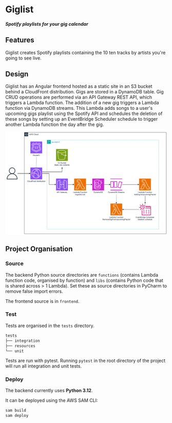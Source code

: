 # Giglist
#### *Spotify playlists for your gig calendar*


## Features

Giglist creates Spotify playlists containing the 10 ten tracks by artists you're going to see live.

## Design

Giglist has an Angular frontend hosted as a static site in an S3 bucket behind a CloudFront distribution.
Gigs are stored in a DynamoDB table. 
Gig CRUD operations are performed via an API Gateway REST API, which triggers a Lambda function.
The addition of a new gig triggers a Lambda function via DynamoDB streams.
This Lambda adds songs to a user's upcoming gigs playlist using the Spotify API and 
schedules the deletion of these songs by setting up an EventBridge Scheduler schedule to trigger another 
Lambda function the day after the gig.

![Architecture diagram for Giglist](docs/assets/architecture.png)

## Project Organisation

### Source

The backend Python source directories are `functions` (contains Lambda function code, organised by function) and `libs`
(contains Python code that is shared across > 1 Lambda). Set these as source directories in PyCharm to remove false
import errors.

The frontend source is in `frontend`.

### Test

Tests are organised in the `tests` directory.
```
tests
├── integration
├── resources
└── unit
```

Tests are run with pytest. Running `pytest` in the root directory of the project will run all integration and unit tests.

### Deploy

The backend currently uses **Python 3.12**. 

It can be deployed using the AWS SAM CLI:
```commandline
sam build
sam deploy
```